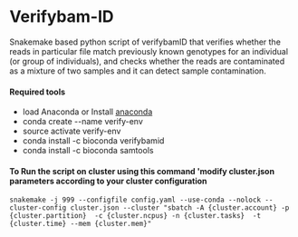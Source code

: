 # Verifybam-ID
Snakemake based python script of verifybamID  that verifies whether the reads in particular file match previously known genotypes for an individual (or group of individuals), and checks whether the reads are contaminated as a mixture of two samples and it can detect sample contamination.

#### Required tools
* load Anaconda or Install [anaconda](https://docs.anaconda.com/anaconda/install/)
* conda create --name verify-env
* source activate verify-env
* conda install -c bioconda verifybamid
* conda install -c bioconda samtools

#### To Run the script on cluster using this command 'modify cluster.json  parameters according to your cluster configuration 
```
snakemake -j 999 --configfile config.yaml --use-conda --nolock --cluster-config cluster.json --cluster "sbatch -A {cluster.account} -p {cluster.partition}  -c {cluster.ncpus} -n {cluster.tasks}  -t {cluster.time} --mem {cluster.mem}"
```
